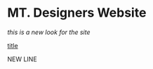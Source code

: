 # MT. Designers Website 

*this is a new look for the site*

[title](https://mtdesigners.com/)

NEW LINE